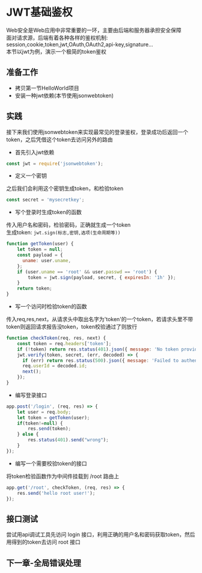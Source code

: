 # JWT基础鉴权

Web安全是Web应用中非常重要的一环，主要由后端和服务器承担安全保障  
面对请求源，后端有着各种各样的鉴权机制: session,cookie,token,jwt,OAuth,OAuth2,api-key,signature...  
本节以jwt为例，演示一个极简的token鉴权

## 准备工作

- 拷贝第一节HelloWorld项目
- 安装一种jwt依赖(本节使用jsonwebtoken)

## 实践

接下来我们使用jsonwebtoken来实现最常见的登录鉴权，登录成功后返回一个token，之后凭借这个token去访问另外的路由

- 首先引入jwt依赖
```js
const jwt = require('jsonwebtoken');
```

- 定义一个密钥

之后我们会利用这个密钥生成token，和检验token
```js
const secret = 'mysecretkey';
```

- 写个登录时生成token的函数

传入用户名和密码，检验密码，正确就生成一个token  
生成token: `jwt.sign(标志,密钥,选项(生命周期等))`
```js
function getToken(user) {
    let token = null;
    const payload = {
      uname: user.uname,
    };
    if (user.uname == 'root' && user.passwd == 'root') {
        token = jwt.sign(payload, secret, { expiresIn: '1h' });
    }
    return token;
}
```

- 写一个访问时检验token的函数

传入req,res,next，从请求头中取出名字为'token'的一个token，若请求头里不带token则返回请求报告没token，token校验通过了则放行
```js
function checkToken(req, res, next) {
    const token = req.headers['token'];
    if (!token) return res.status(401).json({ message: 'No token provided.' });
    jwt.verify(token, secret, (err, decoded) => {
      if (err) return res.status(500).json({ message: 'Failed to authenticate token.' });
      req.userId = decoded.id;
      next();
    });
}  
```

- 编写登录接口
```js
app.post('/login', (req, res) => {
    let user = req.body;
    let token = getToken(user);
    if(token!=null) {
        res.send(token);
    } else {
        res.status(401).send("wrong");
    }    
});
```

- 编写一个需要校验token的接口

将token检验函数作为中间件挂载到 /root 路由上
```js
app.get('/root', checkToken, (req, res) => {
    res.send('hello root user!');
});
```

## 接口测试

尝试用api调试工具先访问 login 接口，利用正确的用户名和密码获取token，然后用得到的token去访问 root 接口

## 下一章-全局错误处理